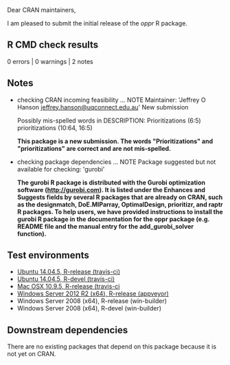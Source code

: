 Dear CRAN maintainers,

I am pleased to submit the initial release of the _oppr_ R package.

## R CMD check results

0 errors | 0 warnings | 2 notes

## Notes

* checking CRAN incoming feasibility ... NOTE
    Maintainer: 'Jeffrey O Hanson <jeffrey.hanson@uqconnect.edu.au>'
    New submission

    Possibly mis-spelled words in DESCRIPTION:
      Prioritizations (6:5)
      prioritizations (10:64, 16:5)

    **This package is a new submission. The words "Prioritizations" and "prioritizations" are correct and are not mis-spelled.**

* checking package dependencies ... NOTE
    Package suggested but not available for checking: 'gurobi'

    **The gurobi R package is distributed with the Gurobi optimization software (http://gurobi.com). It is listed under the Enhances and Suggests fields by several R packages that are already on CRAN, such as the designmatch, DoE.MIParray, OptimalDesign, prioritizr, and raptr R packages. To help users, we have provided instructions to install the gurobi R package in the documentation for the oppr package (e.g. README file and the manual entry for the add_gurobi_solver function).**

## Test environments

* [Ubuntu 14.04.5, R-release (travis-ci)](https://travis-ci.org/prioritizr/oppr/builds)
* [Ubuntu 14.04.5, R-devel (travis-ci)](https://travis-ci.org/prioritizr/oppr/builds)
* [Mac OSX 10.9.5, R-release (travis-ci](https://travis-ci.org/prioritizr/oppr/builds)
* [Windows Server 2012 R2 (x64), R-release (appveyor)](https://ci.appveyor.com/project/jeffreyhanson/oppr)
* Windows Server 2008 (x64), R-release (win-builder)
* Windows Server 2008 (x64), R-devel (win-builder)

## Downstream dependencies

There are no existing packages that depend on this package because it is not yet on CRAN.
